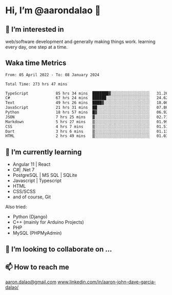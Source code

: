# __Hi, I’m @aarondalao__ 👋 
## 👀 I’m interested in 
web/software development and generally making things work.
learning every day, one step at a time. 

## Waka time Metrics
<!--START_SECTION:waka-->

```txt
From: 05 April 2022 - To: 08 January 2024

Total Time: 273 hrs 47 mins

TypeScript            85 hrs 34 mins  ███████▓░░░░░░░░░░░░░░░░░   31.26 %
C#                    67 hrs 24 mins  ██████░░░░░░░░░░░░░░░░░░░   24.62 %
Text                  49 hrs 26 mins  ████▓░░░░░░░░░░░░░░░░░░░░   18.06 %
JavaScript            21 hrs 31 mins  ██░░░░░░░░░░░░░░░░░░░░░░░   07.86 %
Python                18 hrs 57 mins  █▓░░░░░░░░░░░░░░░░░░░░░░░   06.92 %
JSON                  7 hrs 25 mins   ▓░░░░░░░░░░░░░░░░░░░░░░░░   02.71 %
Markdown              5 hrs 27 mins   ▒░░░░░░░░░░░░░░░░░░░░░░░░   01.99 %
CSS                   4 hrs 7 mins    ▒░░░░░░░░░░░░░░░░░░░░░░░░   01.51 %
Dart                  3 hrs 6 mins    ▒░░░░░░░░░░░░░░░░░░░░░░░░   01.13 %
HTML                  2 hrs 49 mins   ▒░░░░░░░░░░░░░░░░░░░░░░░░   01.03 %
```

<!--END_SECTION:waka-->

## 🌱 I’m currently learning 

- Angular 11 | React 
- C#| .Net 7
- PostgreSQL | MS SQL | SQLite
- Javascript | Typescript
- HTML 
- CSS/SCSS
- and of course, Git 


Also tried:
- Python (Django)
- C++ (mainly for Arduino Projects)
- PHP
- MySQL (PHPMyAdmin)


## 💞️ I’m looking to collaborate on ...

## 📫 How to reach me 
aaron.dalao@gmail.com
www.linkedin.com/in/aaron-john-dave-garcia-dalao/

<!---
aarondalao/aarondalao is a ✨ special ✨ repository because its `README.md` (this file) appears on your GitHub profile.
You can click the Preview link to take a look at your changes.
--->
